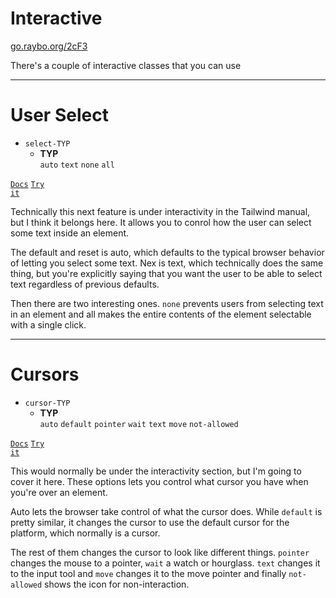 <!-- .slide: data-state="layout-title" class="bg-dark"-->

# Interactive


<div class="slide-link"><a href="https://go.raybo.org/2cF3"><i class="fab fa-slideshare"></i> go.raybo.org/2cF3</a></div>

> >

There's a couple of interactive classes that you can use

---

# User Select

- `select-TYP`
  - **TYP**<br>
  `auto` `text` `none` `all`

<a href="https://tailwindcss.com/docs/user-select" target="_blank"><code class="code-exciting">Docs</code></a> <a href="https://codepen.io/planetoftheweb/pen/xxEVXrM?editors=1000" target="_blank"><code class="code-royal">Try it</code></a>

> >

Technically this next feature is under interactivity in the Tailwind manual, but I think it belongs here. It allows you to conrol how the user can select some text inside an element.

The default and reset is auto, which defaults to the typical browser behavior of letting you select some text. Nex is text, which technically does the same thing, but you're explicitly saying that you want the user to be able to select text regardless of previous defaults.

Then there are two interesting ones. `none` prevents users from selecting text in an element and all makes the entire contents of the element selectable with a single click.

---

# Cursors

- `cursor-TYP`
  - **TYP**<br>
  `auto` `default` `pointer` `wait` `text` `move` `not-allowed`

<a href="https://tailwindcss.com/docs/cursor" target="_blank"><code class="code-exciting">Docs</code></a> <a href="https://codepen.io/planetoftheweb/pen/oNzxGGK?editors=1000" target="_blank"><code class="code-royal">Try it</code></a>

> >

This would normally be under the interactivity section, but I'm going to cover it here. These options lets you control what cursor you have when you're over an element.

Auto lets the browser take control of what the cursor does. While `default` is pretty similar, it changes the cursor to use the default cursor for the platform, which normally is a cursor.

The rest of them changes the cursor to look like different things. `pointer` changes the mouse to a pointer, `wait` a watch or hourglass. `text` changes it to the input tool and `move` changes it to the move pointer and finally `not-allowed` shows the icon for non-interaction.
